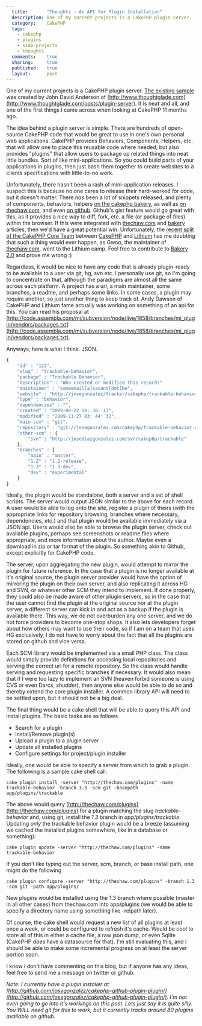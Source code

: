 ```yaml
---
  title:       "Thoughts - An API for Plugin Installation"
  description: One of my current projects is a CakePHP plugin server. The existing sample was created by John David Anderson of http://www.thoughtglade.com. It is neat and all, and one of the first things I came across when looking at CakePHP 11 months ago.
  category:    CakePHP
  tags:
    - cakephp
    - plugins
    - side-projects
    - thoughts
  comments:    true
  sharing:     true
  published:   true
  layout:      post
---
```


One of my current projects is a CakePHP plugin server. [The existing sample](http://www.thoughtglade.com/posts/plugin-server) was created by John David Anderson of [http://www.thoughtglade.com](http://www.thoughtglade.com/posts/plugin-server). It is neat and all, and one of the first things I came across when looking at CakePHP 11 months ago.

The idea behind a plugin server is simple. There are hundreds of open-source CakePHP code that would be great to use in one's own personal web applications. CakePHP provides Behaviors, Components, Helpers, etc. that will allow one to place this reusable code where needed, but also provides "plugins" that allow users to package up related things into neat little bundles. Sort of like mini-applications. So you could build parts of your applications in plugins, then just bash them together to create websites to a clients specifications with little-to-no work.

Unfortunately, there hasn't been a rash of mini-application releases. I suspect this is because no one cares to release their hard-worked for code, but it doesn't matter. There _has_ been a lot of snippets released, and plenty of components, behaviors, helpers [on the cakephp bakery](http://bakery.cakephp.org), as well as [on thechaw.com](http://thechaw.com), and even [on github](http://github.com). Github's gist feature would go great with this, as it provides a nice way to diff, fork, etc. a file (or package of files) within the browser. If this were integrated with [thechaw.com](http://thechaw.com) and [bakery](http://bakery.cakephp.org) articles, then we'd have a great potential win. Unfortunately, the [recent split of the CakePHP Core Team](http://bakery.cakephp.org/articles/view/the-cake-is-still-rising) between [CakePHP](http://cakephp.org) and [Lithium](http://rad-dev.org/) has me doubting that such a thing would ever happen, as Gwoo, the maintainer of [thechaw.com](http://thechaw.com), went to the Lithium camp. Feel free to contribute to [Bakery 2.0](http://thechaw.com/bakery) and prove me wrong :)

Regardless, it would be nice to have any code that is already plugin-ready to be available to a user via git, hg, svn etc. I personally use git, so I'm going to concentrate on that, although the paradigms are almost all the same across each platform. A project has a url, a main maintainer, some branches, a readme, and perhaps some links. In some cases, a plugin may require another, so just another thing to keep track of. Andy Dawson of CakePHP and Lithium fame actually was working on something of an api for this. You can read his proposal at [http://code.assembla.com/mi/subversion/node/live/1858/branches/mi_plugin/vendors/packages.txt](http://code.assembla.com/mi/subversion/node/live/1858/branches/mi_plugin/vendors/packages.txt).

Anyways, here is what I think. JSON.

```javascript
{
    "id" : "123",
    "slug" : "trackable-behavior",
    "package" : "Trackable Behavior",
    "description" : "Who created or modified this record?"
    "maintainer" : "someemail[a]savant[dot]be",
    "website" : "http://josegonzalez/tracker/cakephp/trackable-behavior",
    "type" : "behavior",
    "dependencies" : "",
    "created" : "2009-08-22 18: 38: 17",
    "modified" : "2009-11-27 03: 44: 32",
    "main-scm" : "git",
    "repository" : "git://josegonzalez.com/cakephp/trackable-behavior.git",
    "other-scm" : {
        "svn" : "http://josediazgonzalez.com/svn/cakephp/trackable"
    },
    "branches" : {
        "main" : "master",
        "1.2" : "1.2-release",
        "1.3" : "1.3-dev",
        "dev" : "experimental"
    }
}
```

Ideally, the plugin would be standalone, both a server and a set of shell scripts. The server would output JSON similar to the above for each record. A user would be able to log onto the site, register a plugin of theirs (with the appropriate links for repository browsing, branches where necessary, dependencies, etc.) and that plugin would be available immediately via a JSON api. Users would also be able to browse the plugin server, check out available plugins, perhaps see screenshots or readme files where appropriate, and more information about the author. Maybe even a download in zip or tar format of the plugin. So something akin to Github, except explicitly for CakePHP code.

The server, upon aggregating the new plugin, would attempt to mirror the plugin for future reference. In the case that a plugin is no longer available at it's original source, the plugin server provider would have the option of mirroring the plugin on their own server, and also replicating it across HG and SVN, or whatever other SCM they intend to implement. If done properly, they could also be made aware of other plugin servers, so in the case that the user cannot find the plugin at the original source nor at the plugin server, a different server can kick in and act as a backup if the plugin is available there. This way, we do not overburden any one server, and we do not force providers to become one-stop shops. It also lets developers forget about how others may want to use their code, so if I am on a team that uses HG exclusively, I do not have to worry about the fact that all the plugins are stored on github and vice versa.

Each SCM library would be implemented via a small PHP class. The class would simply provide definitions for accessing local repositories and serving the correct url for a remote repository. So the class would handle serving and requesting specific branches if necessary. It would also mean that if I were too lazy to implement an SVN (heaven forbid someone is using CVS or even Darcs, *shudder*), then anyone else would be able to do so and thereby extend the core plugin installer. A common library API will need to be settled upon, but it should not be a big deal.

The final thing would be a cake shell that will be able to query this API and install plugins. The basic tasks are as follows

- Search for a plugin
- Install/Remove plugin(s)
- Upload a plugin to a plugin server
- Update all installed plugins
- Configure settings for project/plugin installer

Ideally, one would be able to specify a server from which to grab a plugin. The following is a sample cake shell call:

```shell
cake plugin install -server "http://thechaw.com/plugins" -name trackable-behavior -branch 1.3 -scm git -basepath app/plugins/trackable
```

The above would query [http://thechaw.com/plugins](http://thechaw.com/plugins) for a plugin matching the slug _trackable-behavior_ and, using git, install the _1.3_ branch in _app/plugins/trackable_. Updating *only* the trackable behavior plugin would be a breeze (assuming we cached the installed plugins somewhere, like in a database or something):

```shell
cake plugin update -server "http://thechaw.com/plugins" -name trackable-behavior
```

If you don't like typing out the server, scm, branch, or base install path, one might do the following

```shell
cake plugin configure -server "http://thechaw.com/plugins" -branch 1.3 -scm git -path app/plugins/
```

New plugins would be installed using the 1.3 branch where possible (master in all other cases) from thechaw.com into app/plugins (we would be able to specify a directory name using something like -relpath later).

Of course, the cake shell would request a new list of all plugins at least once a week, or could be configured to refresh it's cache. Would be cool to store all of this in either a cache file, a raw json dump, or even Sqlite (CakePHP _does_ have a datasource for that). I'm still evaluating this, and I should be able to make some incremental progress on at least the server portion soon.

I know I don't have commenting on this blog, but if anyone has any ideas, feel free to send me a message on twitter or github.

_Note: I currently have a plugin installer at [http://github.com/josegonzalez/cakephp-github-plugin-plugin/](http://github.com/josegonzalez/cakephp-github-plugin-plugin/). I'm not even going to go into it's workings on this post. Lets just say it is quite silly. You WILL need git for this to work, but it currently tracks around 80 plugins available on github._
